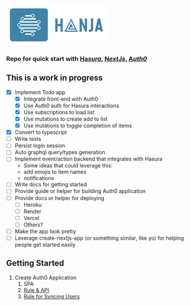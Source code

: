 ![Hanja](docs/assets/hanja_logo.png)

### Repo for quick start with [**Ha***sura*](https://hasura.io), [**N***ext***J***s*](https://nextjs.org/), [**A***uth0*](https://www.auth0.com)

## This is a work in progress

- [x] Implement Todo app
  - [x] Integrate front-end with Auth0
  - [x] Use Auth0 auth for Hasura interactions
  - [x] Use subscriptions to load list
  - [x] Use mutations to create add to list
  - [x] Use mutations to toggle completion of items
- [x] Convert to typescript
- [ ] Write tests
- [ ] Persist login session
- [ ] Auto graphql query/types generation
- [ ] Implement event/action backend that integrates with Hasura
  - Some ideas that could leverage this:
  - add emojis to item names
  - notifications
- [ ] Write docs for getting started
- [ ] Provide guide or helper for building Auth0 application
- [ ] Provide docs or helper for deploying
  - [ ] Heroku
  - [ ] Render
  - [ ] Vercel
  - [ ] Others?
- [ ] Make the app look pretty
- [ ] Leverage create-nextjs-app (or something similar, like yo) for helping people get started easily

## Getting Started

1. Create Auth0 Application
   1. SPA
   2. [Rule & API](https://hasura.io/docs/1.0/graphql/manual/guides/integrations/auth0-jwt.html)
   3. [Rule for Syncing Users](https://auth0.com/blog/building-a-collaborative-todo-app-with-realtime-graphql-using-hasura/)
